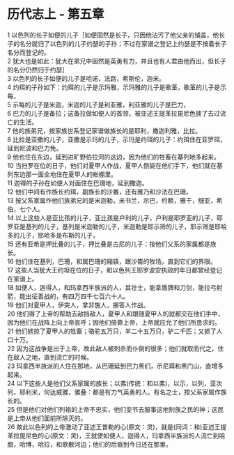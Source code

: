 # 历代志上 - 第五章
  
 1 以色列的长子如便的儿子［如便固然是长子，只因他沾污了他父亲的铺盖，他长子的名分就归了以色列的儿子约瑟的子孙；不过在家谱之登记上约瑟是不按着长子名分而登记的。  
 2 犹大也是如此：犹大在弟兄中固然是英勇有力，并且也有人君由他而出，但长子的名分仍然归于约瑟］  
 3 以色列的长子如便的儿子是哈诺，法路，希斯伦，迦米。  
 4 约珥的子孙如下：约珥的儿子是示玛雅，示玛雅的儿子是歌革，歌革的儿子是示每，  
 5 示每的儿子是米迦，米迦的儿子是利亚雅，利亚雅的儿子是巴力，  
 6 巴力的儿子是备拉；这备拉做如便人的首领，被亚述王提革拉毘尼色掳了去过流亡的生活。  
 7 他的族弟兄，按家族世系登记家谱做族长的是耶利，撒迦利雅，比拉。  
 8 比拉是亚撒的儿子，亚撒是示玛的儿子，示玛是约珥的儿子：约珥住在亚罗珥，延到尼波和巴力免。  
 9 他也住在东边，延到进旷野伯拉河的这边，因为他们的牲畜在基列地多起来。  
 10 当扫罗在位的日子，他们对夏甲人作战，夏甲人倒毙在他们手下，他们就在基列东边那一面全地住在夏甲人的帐棚里。  
 11 迦得的子孙在如便人对面住在巴珊地，延到撒迦。  
 12 他们中间有作族长约珥，副族长的沙番，还有雅乃和沙法在巴珊。  
 13 按父系家属作他们族弟兄的是米迦勒，米书兰，示巴，约赖，雅干，细亚，希伯，七个人。  
 14 以上这些人是亚比孩的儿子，亚比孩是户利的儿子，户利是耶罗亚的儿子，耶罗亚是基列的儿子，基列是米迦勒的儿子，米迦勒是耶示筛的儿子，耶示筛是耶哈多的儿子，耶哈多是布斯的儿子，  
 15 还有亚希是押比叠的儿子，押比叠是古尼的儿子：按他们父系的家属都是族长。  
 16 他们住在基列，巴珊，和属巴珊的厢镇，跟沙崙的牧场，直到它们的界限。  
 17 这些人当犹大王约坦在位的日子，和以色列王耶罗波安执政的年日都曾经登记在家谱上。  
 18 如便人，迦得人，和玛拿西半族派的人，其壮士，能拿盾牌和刀剑，能拉弓射箭，能出征善战的，有四万四千七百六十人。  
 19 他们对夏甲人，伊突人，拿非施人，挪答人作战。  
 20 他们得了上帝的帮助去敌挡敌人，夏甲人和跟随夏甲人的就都交在他们手中，因为他们在战阵上向上帝哀呼；因他们倚靠上帝，上帝就应允了他们所恳求的。  
 21 他们掳掠了夏甲人的牲畜；骆驼五万只，羊二十五万只，驴二千匹；又掳了人口十万。  
 22 因为这战争是出于上帝，故此敌人被刺杀而仆倒的很多；他们就取而代之，住在敌人之地，直到流亡的时候。  
 23 玛拿西半族派的人住在那地，从巴珊延到巴力黑们，示尼珥和黑门山，直增多起来。  
 24 以下这些人是他们父系家属的族长；以弗(传统：和以弗)，以示，以列，亚次列，耶利米，何达威雅，雅叠：都是有力气英勇的人，有名之士，按父系家属作族长的。  
 25 但是他们对他们列祖的上帝不忠实，他们变节去服事这地别族之民的神；这民是上帝从他们面前所除灭的。  
 26 故此以色列的上帝激动了亚述王普勒的心(原文：灵)，就是(同词：和)亚述王提革拉毘尼色的心(原文：灵)，王就使如便人，迦得人，玛拿西半族派的人流亡到哈腊，哈博，哈拉，和歌散河边；他们的后裔到今日还在那里。